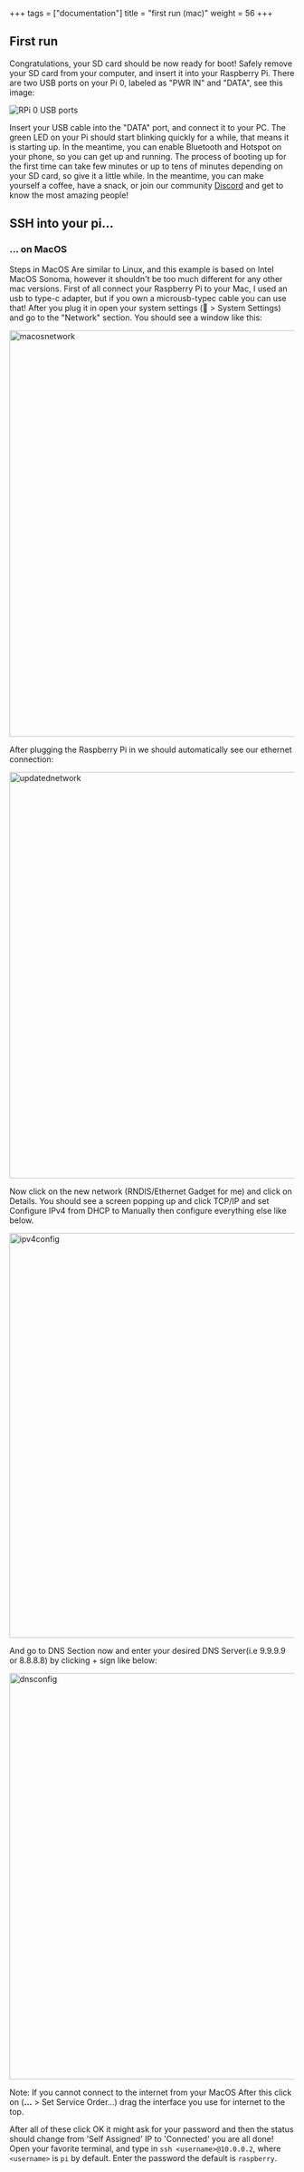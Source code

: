 +++
tags = ["documentation"]
title = "first run (mac)"
weight = 56
+++


## First run
Congratulations, your SD card should be now ready for boot! Safely remove your SD card from your computer, and insert it into your Raspberry Pi. There are two USB ports on your Pi 0, labeled as "PWR IN" and "DATA", see this image:

![RPi 0 USB ports](https://github.com/pwndevelopers/community-wiki/assets/21370314/8de186f5-e095-47af-8e2c-e39705aac432)

Insert your USB cable into the "DATA" port, and connect it to your PC. The green LED on your Pi should start blinking quickly for a while, that means it is starting up. In the meantime, you can enable Bluetooth and Hotspot on your phone, so you can get up and running. The process of booting up for the first time can take few minutes or up to tens of minutes depending on your SD card, so give it a little while. In the meantime, you can make yourself a coffee, have a snack, or join our community [Discord](https://discord.gg/PgaU3Vp) and get to know the most amazing people!

## SSH into your pi...
### ... on MacOS
Steps in MacOS Are similar to Linux, and this example is based on Intel MacOS Sonoma, however it shouldn't be too much different for any other mac versions. First of all connect your Raspberry Pi to your Mac, I used an usb to type-c adapter, but if you own a microusb-typec cable you can use that! After you plug it in open your system settings ( > System Settings) and go to the "Network" section. You should see a window like this:

<img width="717" alt="macosnetwork" src="https://github.com/Pwnagotchi-Unofficial/Pwnagotchi.org/assets/9049886/0db1d580-9d83-475b-9b58-4c43c61aa774">


After plugging the Raspberry Pi in we should automatically see our ethernet connection:

<img width="717" alt="updatednetwork" src="https://github.com/Pwnagotchi-Unofficial/Pwnagotchi.org/assets/9049886/82831db8-7128-4cb0-be61-7bdbe4e67195">


Now click on the new network (RNDIS/Ethernet Gadget for me) and click on Details. You should see a screen popping up and click TCP/IP and set Configure IPv4 from DHCP to Manually then configure everything else like below.

<img width="714" alt="ipv4config" src="https://github.com/Pwnagotchi-Unofficial/Pwnagotchi.org/assets/9049886/7813c966-4199-4db1-91d8-2888b6a76111">


And go to DNS Section now and enter your desired DNS Server(i.e 9.9.9.9 or 8.8.8.8) by clicking + sign like below:

<img width="717" alt="dnsconfig" src="https://github.com/Pwnagotchi-Unofficial/Pwnagotchi.org/assets/9049886/025d024c-2b9b-4e5f-be1b-8ec413a172f4">


Note: If you cannot connect to the internet from your MacOS After this click on (**...** > Set Service Order...) drag the interface you use for internet to the top.

After all of these click OK it might ask for your password and then the status should change from 'Self Assigned' IP to 'Connected' you are all done! Open your favorite terminal, and type in `ssh <username>@10.0.0.2`, where `<username>` is `pi` by default. Enter the password the default is `raspberry`.
